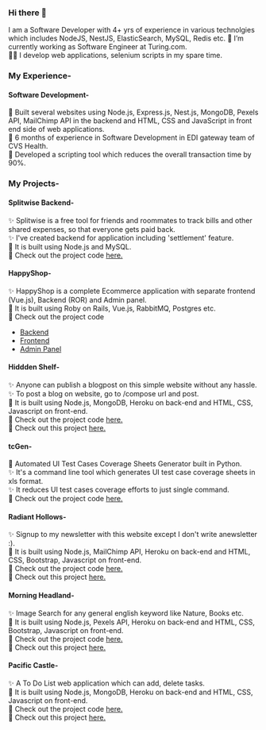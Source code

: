 ### Hi there 👋

I am a Software Developer with 4+ yrs of experience in various technolgies which includes NodeJS, NestJS, ElasticSearch, MySQL, Redis etc.
🔭 I’m currently working as Software Engineer at Turing.com.  
:technologist: I develop web applications, selenium scripts in my spare time.

### My Experience- 

#### Software Development-
 
:small_blue_diamond: Built several websites using Node.js, Express.js, Nest.js, MongoDB, Pexels API, MailChimp API in the backend and HTML, CSS and JavaScript in front end side of web applications.    
:small_blue_diamond: 6 months of experience in Software Development in EDI gateway team of CVS Health.  
:small_blue_diamond: Developed a scripting tool which reduces the overall transaction time by 90%.  

### My Projects- 

#### Splitwise Backend-
:sparkles: Splitwise is a free tool for friends and roommates to track bills and other shared expenses, so that everyone gets paid back.   
:sparkles: I've created backend for application including 'settlement' feature.   
:art: It is built using Node.js and MySQL.    
:wrench: Check out the project code [here.](https://github.com/SurajJadhav7/splitwise)

#### HappyShop-
:sparkles: HappyShop is a complete Ecommerce application with separate frontend (Vue.js), Backend (ROR) and Admin panel.   
:art: It is built using Roby on Rails, Vue.js, RabbitMQ, Postgres etc.    
:wrench: Check out the project code
- [Backend](https://github.com/SurajJadhav7/happyshop-backend)
- [Frontend](https://github.com/SurajJadhav7/happyshop-frontend)
- [Admin Panel](https://github.com/SurajJadhav7/happyshop-admin)

#### Hiddden Shelf-
:sparkles: Anyone can publish a blogpost on this simple website without any hassle.   
:sparkles: To post a blog on website, go to /compose url and post.   
:art: It is built using Node.js, MongoDB, Heroku on back-end and HTML, CSS, Javascript on front-end.    
:wrench: Check out the project code [here.](https://github.com/SurajJadhav7/Hidden-Shelf)   
:tada: Check out this project [here.](https://hidden-shelf-40003.herokuapp.com/)      

#### tcGen-   
:art: Automated UI Test Cases Coverage Sheets Generator built in Python.    
:sparkles: It's a command line tool which generates UI test case coverage sheets in xls format.    
:sparkles: It reduces UI test cases coverage efforts to just single command.   
:wrench: Check out the project code [here.](https://github.com/simpleQE/tcGen)   

#### Radiant Hollows-
:sparkles: Signup to my newsletter with this website except I don't write anewsletter :).   
:art: It is built using Node.js, MailChimp API, Heroku on back-end and HTML, CSS, Bootstrap, Javascript on front-end.    
:wrench: Check out the project code [here.](https://github.com/SurajJadhav7/Radiant-Hollows)   
:tada: Check out this project [here.](https://radiant-hollows-41564.herokuapp.com/)      

#### Morning Headland-
:sparkles: Image Search for any general english keyword like Nature, Books etc.   
:art: It is built using Node.js, Pexels API, Heroku on back-end and HTML, CSS, Bootstrap, Javascript on front-end.    
:wrench: Check out the project code [here.](https://github.com/SurajJadhav7/Morning-Headland)   
:tada: Check out this project [here.](https://morning-headland-75220.herokuapp.com/)      

#### Pacific Castle-
:sparkles: A To Do List web application which can add, delete tasks.   
:art: It is built using Node.js, MongoDB, Heroku on back-end and HTML, CSS, Javascript on front-end.    
:wrench: Check out the project code [here.](https://github.com/SurajJadhav7/Pacific-Castle)   
:tada: Check out this project [here.](https://pacific-castle-09028.herokuapp.com/)      

